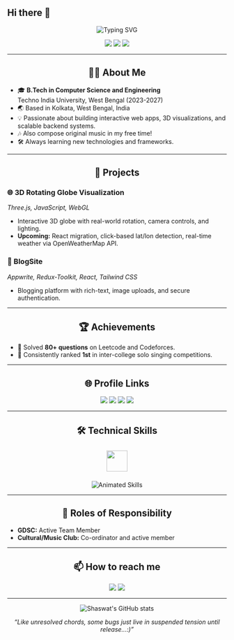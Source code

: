 ## Hi there 👋

<!-- Profile Banner -->
<p align="center">
  <img src="https://readme-typing-svg.demolab.com?font=Fira+Code&size=28&pause=1000&color=36BCF7&center=true&vCenter=true&width=800&lines=Hi+%F0%9F%91%8B%2C+I'm+Shaswat+Pathak!;Welcome+to+my+GitHub+profile!;Frontend-Developer+%7C+Problem+Solver" alt="Typing SVG" />
</p>

<p align="center">
  <a href="mailto:ethyashpathak@gmail.com"><img src="https://img.shields.io/badge/Email-ethyashpathak@gmail.com-blue?style=for-the-badge&logo=gmail"></a>
  <a href="https://www.linkedin.com/in/shaswat-pathak03"><img src="https://img.shields.io/badge/LinkedIn-shaswat--pathak03-blue?style=for-the-badge&logo=linkedin"></a>
  <a href="https://github.com/ethyashpathak"><img src="https://img.shields.io/badge/GitHub-ethyashpathak-black?style=for-the-badge&logo=github"></a>
</p>

---

<h2 align="center">👨‍💻 About Me</h2>

- 🎓 **B.Tech in Computer Science and Engineering**  
  Techno India University, West Bengal (2023-2027)
- 🌏 Based in Kolkata, West Bengal, India
- 💡 Passionate about building interactive web apps, 3D visualizations, and scalable backend systems.
- 🎶 Also compose original music in my free time!
- 🛠️ Always learning new technologies and frameworks.

---

<h2 align="center">🚀 Projects</h2>

### 🌐 3D Rotating Globe Visualization
*Three.js, JavaScript, WebGL*  
- Interactive 3D globe with real-world rotation, camera controls, and lighting.
- **Upcoming:** React migration, click-based lat/lon detection, real-time weather via OpenWeatherMap API.

### 📝 BlogSite
*Appwrite, Redux-Toolkit, React, Tailwind CSS*  
- Blogging platform with rich-text, image uploads, and secure authentication.

---

<h2 align="center">🏆 Achievements</h2>

- 🏅 Solved **80+ questions** on Leetcode and Codeforces.
- 🥇 Consistently ranked **1st** in inter-college solo singing competitions.

---

<h2 align="center">🌐 Profile Links</h2>

<p align="center">
  <a href="https://codeforces.com/profile/ethyashpathak"><img src="https://img.shields.io/badge/Codeforces-1f8acb?style=for-the-badge&logo=codeforces&logoColor=white" /></a>
  <a href="https://leetcode.com/u/SADT9DHMGH/"><img src="https://img.shields.io/badge/LeetCode-FFA116?style=for-the-badge&logo=leetcode&logoColor=black" /></a>
  <a href="https://github.com/ethyashpathak"><img src="https://img.shields.io/badge/GitHub-181717?style=for-the-badge&logo=github&logoColor=white" /></a>
  <a href="https://www.linkedin.com/in/shaswat-pathak03"><img src="https://img.shields.io/badge/LinkedIn-0A66C2?style=for-the-badge&logo=linkedin&logoColor=white" /></a>
</p>

---

<h2 align="center">🛠️ Technical Skills</h2>

<p align="center">
  <img src="https://skillicons.dev/icons?i=cpp,python,java,html,css,js,sql,react,redux,threejs,tailwind,git,github,appwrite" height="48" style="margin: 8px;"/>
</p>

<p align="center">
  <img src="https://readme-typing-svg.demolab.com?font=Fira+Code&size=22&pause=1000&color=36BCF7&center=true&vCenter=true&width=700&lines=C;C%2B%2B;Python;Java;HTML%2FCSS;JavaScript;SQL;ReactJS;Redux-Toolkit;Three.js;Tailwind+CSS;Appwrite;Git;GitHub" alt="Animated Skills" />
</p>

---

<h2 align="center">🤝 Roles of Responsibility</h2>

- **GDSC:** Active Team Member
- **Cultural/Music Club:** Co-ordinator and active member

---

<h2 align="center">📫 How to reach me</h2>

<p align="center">
  <a href="mailto:ethyashpathak@gmail.com"><img src="https://img.shields.io/badge/Email-ethyashpathak@gmail.com-blue?style=for-the-badge&logo=gmail"></a>
  <a href="https://www.linkedin.com/in/shaswat-pathak03"><img src="https://img.shields.io/badge/LinkedIn-shaswat--pathak03-blue?style=for-the-badge&logo=linkedin"></a>
</p>

---

<p align="center">
  <img src="https://github-readme-stats.vercel.app/api?username=ethyashpathak&show_icons=true&theme=radical" alt="Shaswat's GitHub stats" />
</p>

<p align="center">
  <i>“Like unresolved chords, some bugs just live in suspended tension until release...:)”</i>
</p>
